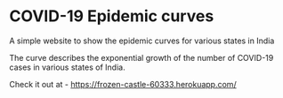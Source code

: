 # COVID-19 Epidemic curves

A simple website to show the epidemic curves for various states in India

The curve describes the exponential growth of the number of COVID-19 cases in various states of India.

Check it out at - https://frozen-castle-60333.herokuapp.com/
